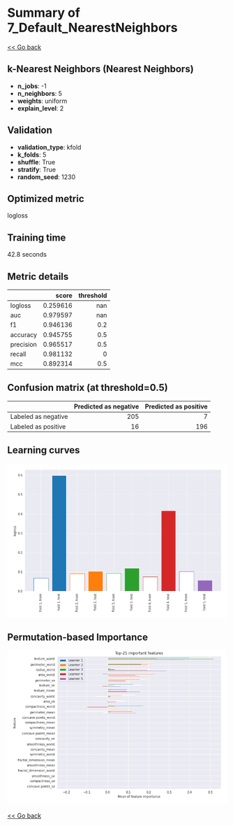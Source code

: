 # Summary of 7_Default_NearestNeighbors

[<< Go back](../README.md)


## k-Nearest Neighbors (Nearest Neighbors)
- **n_jobs**: -1
- **n_neighbors**: 5
- **weights**: uniform
- **explain_level**: 2

## Validation
 - **validation_type**: kfold
 - **k_folds**: 5
 - **shuffle**: True
 - **stratify**: True
 - **random_seed**: 1230

## Optimized metric
logloss

## Training time

42.8 seconds

## Metric details
|           |    score |   threshold |
|:----------|---------:|------------:|
| logloss   | 0.259616 |       nan   |
| auc       | 0.979597 |       nan   |
| f1        | 0.946136 |         0.2 |
| accuracy  | 0.945755 |         0.5 |
| precision | 0.965517 |         0.5 |
| recall    | 0.981132 |         0   |
| mcc       | 0.892314 |         0.5 |


## Confusion matrix (at threshold=0.5)
|                     |   Predicted as negative |   Predicted as positive |
|:--------------------|------------------------:|------------------------:|
| Labeled as negative |                     205 |                       7 |
| Labeled as positive |                      16 |                     196 |

## Learning curves
![Learning curves](learning_curves.png)

## Permutation-based Importance
![Permutation-based Importance](permutation_importance.png)

[<< Go back](../README.md)
